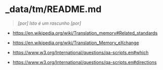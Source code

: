 # _data/tm/README.md
> _[por] Isto é um rascunho [por]_

- https://en.wikipedia.org/wiki/Translation_memory#Related_standards
- https://en.wikipedia.org/wiki/Translation_Memory_eXchange


- https://www.w3.org/International/questions/qa-scripts.en#which
- https://www.w3.org/International/questions/qa-scripts.en#directions
